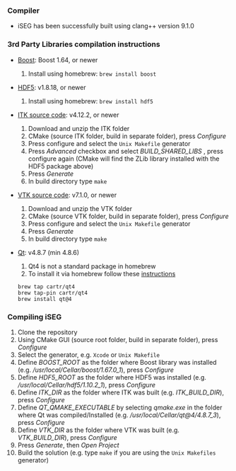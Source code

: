 ### Compiler

- iSEG has been successfully built using clang++ version 9.1.0

### 3rd Party Libraries compilation instructions

- [Boost](https://www.boost.org/): Boost 1.64, or newer

  1. Install using homebrew: `brew install boost`
  
- [HDF5](https://support.hdfgroup.org/HDF5/): v1.8.18, or newer

  1. Install using homebrew: `brew install hdf5`

- [ITK source code](https://sourceforge.net/projects/itk/files/itk/4.12/InsightToolkit-4.12.2.tar.gz/download): v4.12.2, or newer

  1. Download and unzip the ITK folder
  2. CMake (source ITK folder, build in separate folder), press _Configure_
  3. Press configure and select the `Unix Makefile` generator
  4. Press _Advanced_ checkbox and select _BUILD_SHARED_LIBS_ , press configure again (CMake will find the ZLib library installed with the HDF5 package above)
  5. Press _Generate_
  6. In build directory type `make`

- [VTK source code](https://www.vtk.org/files/release/7.1/VTK-7.1.0.tar.gz): v7.1.0, or newer

  1. Download and unzip the VTK folder
  2. CMake (source VTK folder, build in separate folder), press _Configure_
  3. Press configure and select the `Unix Makefile` generator
  4. Press _Generate_
  5. In build directory type `make`

- [Qt](https://download.qt.io/official_releases/qt/4.8/4.8.7/qt-everywhere-opensource-src-4.8.7.tar.gz): v4.8.7 (min 4.8.6)

  1. Qt4 is not a standard package in homebrew
  2. To install it via homebrew follow these [instructions](https://github.com/cartr/homebrew-qt4)
    ```
    brew tap cartr/qt4
    brew tap-pin cartr/qt4
    brew install qt@4
    ```

### Compiling iSEG

  1. Clone the repository
  2. Using CMake GUI (source root folder, build in separate folder), press _Configure_
  3. Select the generator, e.g. `Xcode` or `Unix Makefile`
  4. Define _BOOST_ROOT_ as the folder where Boost library was installed (e.g. _/usr/local/Cellar/boost/1.67.0_1_), press _Configure_
  5. Define _HDF5_ROOT_ as the folder where HDF5 was installed (e.g. _/usr/local/Cellar/hdf5/1.10.2_1_), press _Configure_
  6. Define _ITK_DIR_ as the folder where ITK was built (e.g. _ITK_BUILD_DIR_), press _Configure_
  7. Define _QT_QMAKE_EXECUTABLE_ by selecting _qmake.exe_ in the folder where Qt was compiled/Installed (e.g. _/usr/local/Cellar/qt@4/4.8.7_3_), press _Configure_
  8. Define _VTK_DIR_ as the folder where VTK was built (e.g. _VTK_BUILD_DIR_), press _Configure_
  9. Press _Generate_, then _Open Project_
  10. Build the solution (e.g. type `make` if you are using the `Unix Makefiles` generator)
